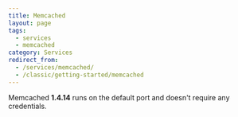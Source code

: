 ```yaml
---
title: Memcached
layout: page
tags:
  - services
  - memcached
category: Services
redirect_from:
  - /services/memcached/
  - /classic/getting-started/memcached
---
```

Memcached **1.4.14** runs on the default port and doesn't require any credentials.
